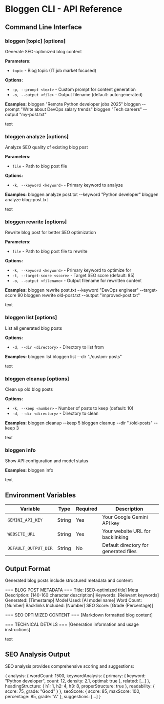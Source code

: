 # Bloggen CLI - API Reference

## Command Line Interface

### bloggen [topic] [options]
Generate SEO-optimized blog content

**Parameters:**
- `topic` - Blog topic (IT job market focused)

**Options:**
- `-p, --prompt <text>` - Custom prompt for content generation
- `-o, --output <file>` - Output filename (default: auto-generated)

**Examples:**
bloggen "Remote Python developer jobs 2025"
bloggen --prompt "Write about DevOps salary trends"
bloggen "Tech careers" --output "my-post.txt"

text

### bloggen analyze <file> [options]
Analyze SEO quality of existing blog post

**Parameters:**
- `file` - Path to blog post file

**Options:**
- `-k, --keyword <keyword>` - Primary keyword to analyze

**Examples:**
bloggen analyze post.txt --keyword "Python developer"
bloggen analyze blog-post.txt

text

### bloggen rewrite <file> [options]
Rewrite blog post for better SEO optimization

**Parameters:**
- `file` - Path to blog post file to rewrite

**Options:**
- `-k, --keyword <keyword>` - Primary keyword to optimize for
- `-t, --target-score <score>` - Target SEO score (default: 85)
- `-o, --output <filename>` - Output filename for rewritten content

**Examples:**
bloggen rewrite post.txt --keyword "DevOps engineer" --target-score 90
bloggen rewrite old-post.txt --output "improved-post.txt"

text

### bloggen list [options]
List all generated blog posts

**Options:**
- `-d, --dir <directory>` - Directory to list from

**Examples:**
bloggen list
bloggen list --dir "./custom-posts"

text

### bloggen cleanup [options]
Clean up old blog posts

**Options:**
- `-k, --keep <number>` - Number of posts to keep (default: 10)
- `-d, --dir <directory>` - Directory to clean

**Examples:**
bloggen cleanup --keep 5
bloggen cleanup --dir "./old-posts" --keep 3

text

### bloggen info
Show API configuration and model status

**Examples:**
bloggen info

text

## Environment Variables

| Variable | Type | Required | Description |
|----------|------|----------|-------------|
| `GEMINI_API_KEY` | String | Yes | Your Google Gemini API key |
| `WEBSITE_URL` | String | Yes | Your website URL for backlinking |
| `DEFAULT_OUTPUT_DIR` | String | No | Default directory for generated files |

## Output Format

Generated blog posts include structured metadata and content:

=== BLOG POST METADATA ===
Title: [SEO-optimized title]
Meta Description: [140-160 character description]
Keywords: [Relevant keywords]
Generated: [Timestamp]
Model Used: [AI model name]
Word Count: [Number]
Backlinks Included: [Number]
SEO Score: [Grade (Percentage)]

=== SEO OPTIMIZED CONTENT ===
[Markdown formatted blog content]

=== TECHNICAL DETAILS ===
[Generation information and usage instructions]

text

## SEO Analysis Output

SEO analysis provides comprehensive scoring and suggestions:

{
analysis: {
wordCount: 1500,
keywordAnalysis: {
primary: {
keyword: "Python developer",
count: 12,
density: 2.1,
optimal: true
},
related: [...]
},
headingStructure: {
h1: 1,
h2: 4,
h3: 8,
properStructure: true
},
readability: {
score: 75,
grade: "Good"
}
},
seoScore: {
score: 85,
maxScore: 100,
percentage: 85,
grade: "A"
},
suggestions: [...]
}